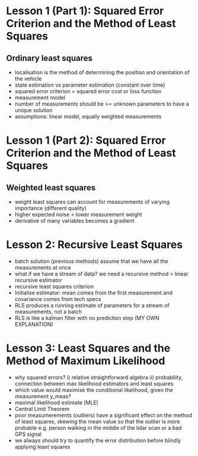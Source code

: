 # Lesson 1 (Part 1): Squared Error Criterion and the Method of Least Squares

## Ordinary least squares
- localisation is the method of determining the position and orientation of the vehicle
- state estimation vs parameter estimation (constant over time)
- squared error criterion = squared error cost or loss function 
- measurement model
- number of measurements should be >= unknown parameters to have a unique solution
- assumptions: linear model, equally weighted measurements

# Lesson 1 (Part 2): Squared Error Criterion and the Method of Least Squares

## Weighted least squares
- weight least squares can account for measurements of varying importance (different quality)
- higher expected noise > lower measurement weight
- derivative of many variables becomes a gradient

# Lesson 2: Recursive Least Squares

- batch solution (previous methods) assume that we have all the measurements at once
- what if we have a stream of data? we need a recursive method > linear recursive estimator
- recursive least squares criterion
- Initialise estimator: mean comes from the first measurement and covariance comes from tech specs
- RLS produces a running estimate of parameters for a stream of measurements, not a batch
- RLS is like a kalman filter with no prediction step (MY OWN EXPLANATION)

# Lesson 3: Least Squares and the Method of Maximum Likelihood
- why squared errors? i) relative straightforward algebra ii) probability, connection between max likelihood estimators and least squares
- which value would maximise the conditional likelihood, given the measurement y_meas?
- maximal likelihood estimate (MLE)
- Central Limit Theorem
- poor measumerements (outliers) have a significant effect on the method of least squares, skewing the mean value so that the outlier is more probable e.g. person walking in the middle of the lidar scan
or a bad GPS signal
- we always should try to quantify the error distribution before blindly applying least squares
